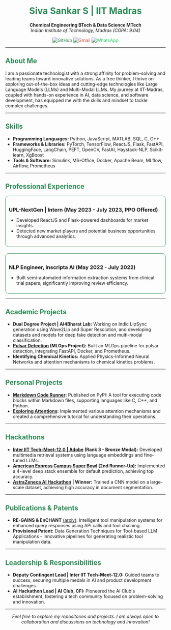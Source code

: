 <h1 align="center" style="color: #2E8B57;">Siva Sankar S | IIT Madras</h1>

<p align="center">
  <strong>Chemical Engineering BTech & Data Science MTech</strong><br>
  <em>Indian Institute of Technology, Madras (CGPA: 9.04)</em>
</p>

<p align="center">
  <a href="https://github.com/SysRunAI" style="text-decoration:none; color:#2E8B57;">
    <img src="https://img.shields.io/badge/GitHub-SysRunAI-181717?style=for-the-badge&logo=github" alt="GitHub">
  </a>
  <a href="mailto:SysRunAI@gmail.com" style="text-decoration:none; color:#D14836;">
    <img src="https://img.shields.io/badge/Gmail-SysRunAI-D14836?style=for-the-badge&logo=gmail" alt="Gmail">
  </a>
  <a href="https://wa.me/+919283217898" style="text-decoration:none; color:#25D366;">
    <img src="https://img.shields.io/badge/WhatsApp-+919283217898-25D366?style=for-the-badge&logo=whatsapp" alt="WhatsApp">
  </a>
</p>

<hr>

<h2 style="color: #2E8B57;">About Me</h2>
<p>
  I am a passionate technologist with a strong affinity for problem-solving and leading teams toward innovative solutions. As a free thinker, I thrive on exploring out-of-the-box ideas and cutting-edge technologies like Large Language Models (LLMs) and Multi-Modal LLMs. My journey at IIT-Madras, coupled with hands-on experience in AI, data science, and software development, has equipped me with the skills and mindset to tackle complex challenges.
</p>

<hr>

<h2 style="color: #2E8B57;">Skills</h2>
<ul>
  <li><strong>Programming Languages:</strong> Python, JavaScript, MATLAB, SQL, C, C++</li>
  <li><strong>Frameworks & Libraries:</strong> PyTorch, TensorFlow, ReactJS, Flask, FastAPI, HuggingFace, LangChain, PEFT, OpenCV, FastAI, Haystack-NLP, Scikit-learn, XgBoost</li>
  <li><strong>Tools & Software:</strong> Simulink, MS-Office, Docker, Apache Beam, MLflow, Airflow, Prometheus</li>
</ul>

<hr>

<h2 style="color: #2E8B57;">Professional Experience</h2>

<div style="border: 1px solid #2E8B57; border-radius: 10px; padding: 10px; margin-bottom: 20px;">
  <h3 style="margin-bottom: 5px;">UPL-NextGen | Intern (May 2023 - July 2023, PPO Offered)</h3>
  <ul>
    <li>Developed ReactJS and Flask-powered dashboards for market insights.</li>
    <li>Detected new market players and potential business opportunities through advanced analytics.</li>
  </ul>
</div>

<div style="border: 1px solid #2E8B57; border-radius: 10px; padding: 10px;">
  <h3 style="margin-bottom: 5px;">NLP Engineer, Inscripta AI (May 2022 - July 2022)</h3>
  <ul>
    <li>Built semi-automated information extraction systems from clinical trial papers, significantly improving review efficiency.</li>
  </ul>
</div>

<hr>

<h2 style="color: #2E8B57;">Academic Projects</h2>

<ul>
  <li><strong>Dual Degree Project | AI4Bharat Lab:</strong> Working on Indic LipSync generation using Wave2Lip and Super Resolution, and developing datasets and models for deep fake detection and multi-modal classification.</li>
  <li><strong><a href="https://github.com/SivaSankarS365/Pulsar-Detection.git">Pulsar Detection</a> (MLOps Project):</strong> Built an MLOps pipeline for pulsar detection, integrating FastAPI, Docker, and Prometheus.</li>
  <li><strong>Identifying Chemical Kinetics:</strong> Applied Physics-Informed Neural Networks and attention mechanisms to chemical kinetics problems.</li>
</ul>

<hr>

<h2 style="color: #2E8B57;">Personal Projects</h2>

<ul>
  <li><strong><a href="https://github.com/SivaSankarS365/Markdown-Code-Runner.git">Markdown Code Runner</a>:</strong> Published on PyPI: A tool for executing code blocks within Markdown files, supporting languages like C, C++, and Python.</li>
  <li><strong><a href="https://github.com/SivaSankarS365/Exploring-Attention.git">Exploring Attentions</a>:</strong> Implemented various attention mechanisms and created a comprehensive tutorial for understanding their operations.</li>
</ul>

<hr>

<h2 style="color: #2E8B57;">Hackathons</h2>

<ul>
  <li><strong><a href="https://github.com/SivaSankarS365/InterIIT-12-Adobe.git">Inter IIT Tech-Meet-12.0 | Adobe</a> (Rank 3 - Bronze Medal):</strong> Developed multimedia retrieval systems using language embeddings and fine-tuned LLMs.</li>
  <li><strong><a href="https://github.com/SivaSankarS365/Amex-Campus-Super-Bowl.git">American Express Campus Super Bowl</a> (2nd Runner-Up):</strong> Implemented a 4-level deep stack ensemble for default prediction, achieving top accuracy.</li>
  <li><strong><a href="https://github.com/SivaSankarS365/AstraZeneca-AI-Hackathon.git">AstraZeneca AI Hackathon</a> | Winner:</strong> Trained a CNN model on a large-scale dataset, achieving high accuracy in document segmentation.</li>
</ul>

<hr>

<h2 style="color: #2E8B57;">Publications & Patents</h2>

<ul>
  <li><strong>RE-GAINS & EnCHANT</strong> <a href="https://arxiv.org/abs/2401.15724">(arxiv)</a>: Intelligent tool manipulation systems for enhanced query responses using API calls and tool chaining.</li>
  <li><strong>Provisional Patent:</strong> Data Generation Techniques for Tool-based LLM Applications - Innovative pipelines for generating realistic tool manipulation data.</li>
</ul>

<hr>

<h2 style="color: #2E8B57;">Leadership & Responsibilities</h2>

<ul>
  <li><strong>Deputy Contingent Lead | Inter IIT Tech-Meet-12.0:</strong> Guided teams to success, securing multiple medals in AI and product development challenges.</li>
  <li><strong>AI Hackathon Lead | AI Club, CFI:</strong> Pioneered the AI Club's establishment, fostering a tech community focused on problem-solving and innovation.</li>
</ul>

<hr>

<p align="center">
  <em>Feel free to explore my repositories and projects. I am always open to collaboration and discussions on technology and innovation!</em>
</p>
